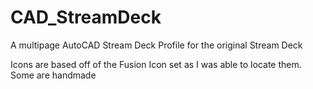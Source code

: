 # CAD_StreamDeck

A multipage AutoCAD Stream Deck Profile for the original Stream Deck

Icons are based off of the Fusion Icon set as I was able to locate them. Some are handmade
